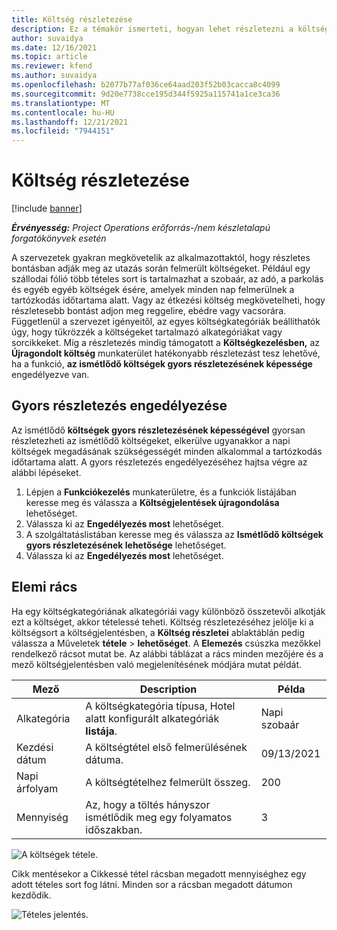 ```yaml
---
title: Költség részletezése
description: Ez a témakör ismerteti, hogyan lehet részletezni a költségeket az újragondolt Költség munkaterület használatával.
author: suvaidya
ms.date: 12/16/2021
ms.topic: article
ms.reviewer: kfend
ms.author: suvaidya
ms.openlocfilehash: b2077b77af036ce64aad203f52b03cacca8c4099
ms.sourcegitcommit: 9d20e7738cce195d344f5925a115741a1ce3ca36
ms.translationtype: MT
ms.contentlocale: hu-HU
ms.lasthandoff: 12/21/2021
ms.locfileid: "7944151"
---
```

# <a name="expense-itemization"></a>Költség részletezése

[!include [banner](../includes/banner.md)]

_**Érvényesség:** Project Operations erőforrás-/nem készletalapú forgatókönyvek esetén_

A szervezetek gyakran megkövetelik az alkalmazottaktól, hogy részletes bontásban adják meg az utazás során felmerült költségeket. Például egy szállodai fólió több tételes sort is tartalmazhat a szobaár, az adó, a parkolás és egyéb egyéb költségek ésére, amelyek minden nap felmerülnek a tartózkodás időtartama alatt. Vagy az étkezési költség megkövetelheti, hogy részletesebb bontást adjon meg reggelire, ebédre vagy vacsorára. Függetlenül a szervezet igényeitől, az egyes költségkategóriák beállíthatók úgy, hogy tükrözzék a költségeket tartalmazó alkategóriákat vagy sorcikkeket. Míg a részletezés mindig támogatott a **Költségkezelésben,** az **Újragondolt költség** munkaterület hatékonyabb részletezást tesz lehetővé, ha a funkció, **az ismétlődő költségek gyors részletezésének képessége** engedélyezve van.  

## <a name="enable-quick-itemization"></a>Gyors részletezés engedélyezése 

Az ismétlődő **költségek gyors részletezésének képességével** gyorsan részletezheti az ismétlődő költségeket, elkerülve ugyanakkor a napi költségek megadásának szükségességét minden alkalommal a tartózkodás időtartama alatt. A gyors részletezés engedélyezéséhez hajtsa végre az alábbi lépéseket.

1. Lépjen a **Funkciókezelés** munkaterületre, és a funkciók listájában keresse meg és válassza a **Költségjelentések újragondolása** lehetőséget. 
2. Válassza ki az **Engedélyezés most** lehetőséget. 
3. A szolgáltatáslistában keresse meg és válassza az **Ismétlődő költségek gyors részletezésének lehetősége** lehetőséget.
4. Válassza ki az **Engedélyezés most** lehetőséget. 

## <a name="itemization-grid"></a>Elemi rács 

Ha egy költségkategóriának alkategóriái vagy különböző összetevői alkotják ezt a költséget, akkor tételessé teheti. Költség részletezéséhez jelölje ki a költségsort a költségjelentésben, a **Költség részletei** ablaktáblán pedig válassza a Műveletek **tétele** > **lehetőséget**. A **Elemezés** csúszka mezőkkel rendelkező rácsot mutat be. Az alábbi táblázat a rács minden mezőjére és a mező költségjelentésben való megjelenítésének módjára mutat példát. 

|     Mező          |     Description                                                                                  |     Példa              |
|--------------------|--------------------------------------------------------------------------------------------------|--------------------------|
|     Alkategória    |     A költségkategória típusa, Hotel alatt konfigurált alkategóriák **listája**.             |     Napi szobaár      |
|     Kezdési dátum     |     A költségtétel első felmerülésének dátuma.                                           |     09/13/2021           |
|     Napi árfolyam     |     A költségtételhez felmerült összeg.                                                    |     200                  |
|     Mennyiség       |     Az, hogy a töltés hányszor ismétlődik meg egy folyamatos időszakban.                       |     3                    |

![A költségek tétele.](media/Itemization%20screen%201.png)

Cikk mentésekor a Cikkessé tétel rácsban megadott mennyiséghez egy adott tételes sort fog látni. Minden sor a rácsban megadott dátumon kezdődik.

![Tételes jelentés.](media/Itemization%20screen%202.png)

